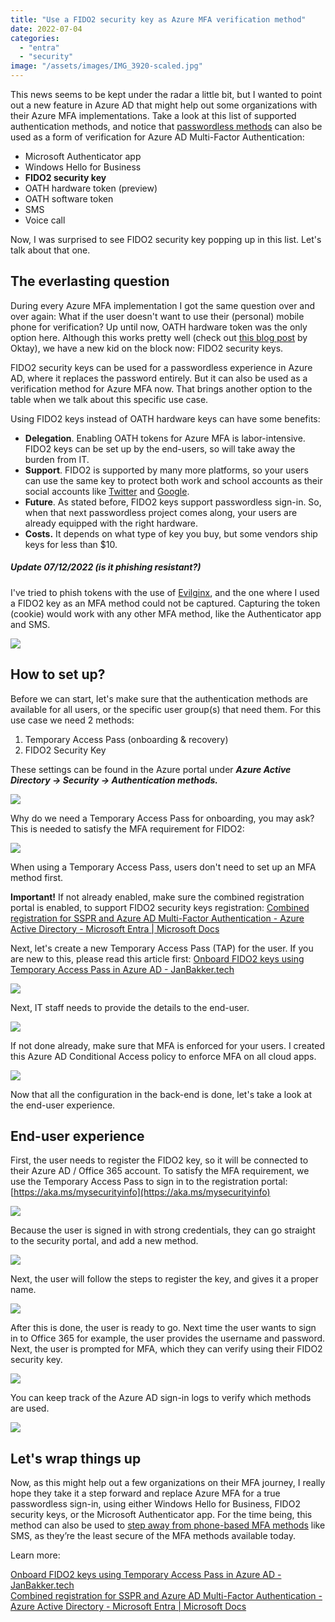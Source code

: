 ```yaml
---
title: "Use a FIDO2 security key as Azure MFA verification method"
date: 2022-07-04
categories: 
  - "entra"
  - "security"
image: "/assets/images/IMG_3920-scaled.jpg"
---
```


This news seems to be kept under the radar a little bit, but I wanted to point out a new feature in Azure AD that might help out some organizations with their Azure MFA implementations. Take a look at this list of supported authentication methods, and notice that [passwordless methods](https://docs.microsoft.com/en-us/azure/active-directory/authentication/concept-authentication-passwordless) can also be used as a form of verification for Azure AD Multi-Factor Authentication:

- Microsoft Authenticator app
- Windows Hello for Business
- **FIDO2 security key**
- OATH hardware token (preview)
- OATH software token
- SMS
- Voice call

Now, I was surprised to see FIDO2 security key popping up in this list. Let's talk about that one.

## The everlasting question

During every Azure MFA implementation I got the same question over and over again: What if the user doesn't want to use their (personal) mobile phone for verification? Up until now, OATH hardware token was the only option here. Although this works pretty well (check out [this blog post](https://allthingscloud.blog/oath-totp-hardware-tokens-with-azure-multi-factor-authentication/) by Oktay), we have a new kid on the block now: FIDO2 security keys.

FIDO2 security keys can be used for a passwordless experience in Azure AD, where it replaces the password entirely. But it can also be used as a verification method for Azure MFA now. That brings another option to the table when we talk about this specific use case.

Using FIDO2 keys instead of OATH hardware keys can have some benefits:

- **Delegation**. Enabling OATH tokens for Azure MFA is labor-intensive. FIDO2 keys can be set up by the end-users, so will take away the burden from IT.
- **Support**. FIDO2 is supported by many more platforms, so your users can use the same key to protect both work and school accounts as their social accounts like [Twitter](https://www.inthecloud247.com/secure-your-twitter-account-with-a-fido-security-key/) and [Google](https://support.google.com/accounts/answer/6103523?hl=en&co=GENIE.Platform%3DAndroid).
- **Future**. As stated before, FIDO2 keys support passwordless sign-in. So, when that next passwordless project comes along, your users are already equipped with the right hardware.
- **Costs.** It depends on what type of key you buy, but some vendors ship keys for less than $10.

##### Update 07/12/2022 (is it phishing resistant?)

I've tried to phish tokens with the use of [Evilginx](https://github.com/kgretzky/evilginx2), and the one where I used a FIDO2 key as an MFA method could not be captured. Capturing the token (cookie) would work with any other MFA method, like the Authenticator app and SMS.

![](/assets/images/image-11-1024x134.png)

## How to set up?

Before we can start, let's make sure that the authentication methods are available for all users, or the specific user group(s) that need them. For this use case we need 2 methods:

1. Temporary Access Pass (onboarding & recovery)
2. FIDO2 Security Key

These settings can be found in the Azure portal under **_Azure Active Directory -> Security -> Authentication methods._**

![](/assets/images/image-1.png)

Why do we need a Temporary Access Pass for onboarding, you may ask? This is needed to satisfy the MFA requirement for FIDO2:

![](/assets/images/image-9.png)

When using a Temporary Access Pass, users don't need to set up an MFA method first.

**Important!** If not already enabled, make sure the combined registration portal is enabled, to support FIDO2 security keys registration: [Combined registration for SSPR and Azure AD Multi-Factor Authentication - Azure Active Directory - Microsoft Entra | Microsoft Docs](https://docs.microsoft.com/en-us/azure/active-directory/authentication/concept-registration-mfa-sspr-combined)

Next, let's create a new Temporary Access Pass (TAP) for the user. If you are new to this, please read this article first: [Onboard FIDO2 keys using Temporary Access Pass in Azure AD - JanBakker.tech](https://janbakker.tech/onboard-fido2-keys-using-temporary-access-pass-in-azure-ad/)

![](/assets/images/image-5.png)

Next, IT staff needs to provide the details to the end-user.

![](/assets/images/image-6.png)

If not done already, make sure that MFA is enforced for your users. I created this Azure AD Conditional Access policy to enforce MFA on all cloud apps.

![](/assets/images/image-8.png)

Now that all the configuration in the back-end is done, let's take a look at the end-user experience.

## End-user experience

First, the user needs to register the FIDO2 key, so it will be connected to their Azure AD / Office 365 account. To satisfy the MFA requirement, we use the Temporary Access Pass to sign in to the registration portal: [https://aka.ms/mysecurityinfo](https://aka.ms/mysecurityinfo)

![](/assets/images/image-2.png)

Because the user is signed in with strong credentials, they can go straight to the security portal, and add a new method.

![](/assets/images/image-3.png)

Next, the user will follow the steps to register the key, and gives it a proper name.

![](/assets/images/image-4.png)

After this is done, the user is ready to go. Next time the user wants to sign in to Office 365 for example, the user provides the username and password. Next, the user is prompted for MFA, which they can verify using their FIDO2 security key.

![](/assets/images/msedge_GmIbdb5Fxi.gif)

You can keep track of the Azure AD sign-in logs to verify which methods are used.

![](/assets/images/image-7.png)

## Let's wrap things up

Now, as this might help out a few organizations on their MFA journey, I really hope they take it a step forward and replace Azure MFA for a true passwordless sign-in, using either Windows Hello for Business, FIDO2 security keys, or the Microsoft Authenticator app. For the time being, this method can also be used to [step away from phone-based MFA methods](https://techcommunity.microsoft.com/t5/microsoft-entra-azure-ad-blog/it-s-time-to-hang-up-on-phone-transports-for-authentication/ba-p/1751752) like SMS, as they’re the least secure of the MFA methods available today.

Learn more:

[Onboard FIDO2 keys using Temporary Access Pass in Azure AD - JanBakker.tech](https://janbakker.tech/onboard-fido2-keys-using-temporary-access-pass-in-azure-ad/)  
[Combined registration for SSPR and Azure AD Multi-Factor Authentication - Azure Active Directory - Microsoft Entra | Microsoft Docs](https://docs.microsoft.com/en-us/azure/active-directory/authentication/concept-registration-mfa-sspr-combined)
